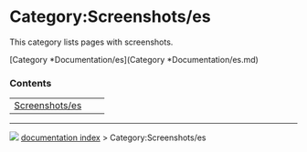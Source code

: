 # Category:Screenshots/es
This category lists pages with screenshots.

[Category   *Documentation/es](Category   *Documentation/es.md)

### Contents

|     |     |     |
| --- | --- | --- |
| [Screenshots/es](wiki/Screenshots/es.md) |



---
![](images/Right_arrow.png) [documentation index](../README.md) > Category:Screenshots/es
